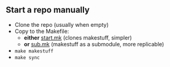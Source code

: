 
Start a repo manually
---------------------

* Clone the repo (usually when empty)
* Copy to the Makefile:
	* __either__ [start.mk](https://github.com/dushoff/gitroot/blob/master/start.mk) (clones makestuff, simpler)
	* __or__ [sub.mk](https://github.com/dushoff/gitroot/blob/master/sub.mk)  (makestuff as a submodule, more replicable) 
* `make makestuff`
* `make sync`
